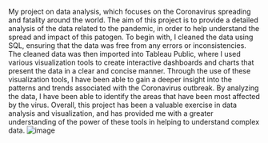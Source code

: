 My project on data analysis, which focuses on the Coronavirus spreading and fatality around the world. The aim of this project is to provide a detailed analysis of the data related to the pandemic, in order to help understand the spread and impact of this patogen.
To begin with, I cleaned the data using SQL, ensuring that the data was free from any errors or inconsistencies. The cleaned data was then imported into Tableau Public, where I used various visualization tools to create interactive dashboards and charts that present the data in a clear and concise manner.
Through the use of these visualization tools, I have been able to gain a deeper insight into the patterns and trends associated with the Coronavirus outbreak. By analyzing the data, I have been able to identify the areas that have been most affected by the virus.
Overall, this project has been a valuable exercise in data analysis and visualization, and has provided me with a greater understanding of the power of these tools in helping to understand complex data.
![image](https://github.com/SpalarniaOdpaduwOrganicznych/CovidProject/assets/116558165/f3253c97-ed97-435e-b107-04f058fac0dc)
